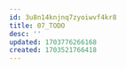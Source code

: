 ```yaml
---
id: 3u8n14knjnq7zyoiwvf4kr8
title: 07_TODO
desc: ''
updated: 1703776266168
created: 1703521766418
---
```


